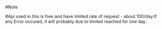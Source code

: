#Note

#Api used in this is free and have limited rate of request - about 100/day.If any Error occured, it will probably due to limited reached for one day.
